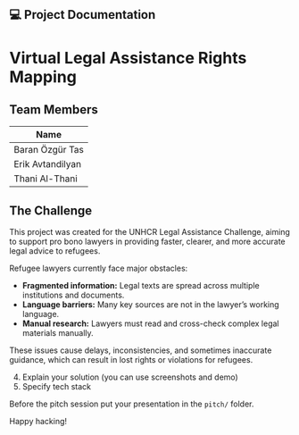 ## 💻 Project Documentation
# **Virtual Legal Assistance Rights Mapping**

## **Team Members**

| Name             |
|------------------|
| Baran Özgür Tas  |  
| Erik Avtandilyan |  
| Thani Al-Thani   |

## **The Challenge**

This project was created for the UNHCR Legal Assistance Challenge, aiming to support pro bono lawyers in providing faster, clearer, and more accurate legal advice to refugees.

Refugee lawyers currently face major obstacles:

- **Fragmented information:** Legal texts are spread across multiple institutions and documents.  
- **Language barriers:** Many key sources are not in the lawyer’s working language.  
- **Manual research:** Lawyers must read and cross-check complex legal materials manually.  

These issues cause delays, inconsistencies, and sometimes inaccurate guidance, which can result in lost rights or violations for refugees.


4. Explain your solution (you can use screenshots and demo)
5. Specify tech stack

Before the pitch session put your presentation in the `pitch/` folder.

Happy hacking!
